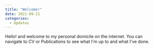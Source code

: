 ```yaml
---
title: "Welcome!"
date: 2021-09-21
categories:
  - Updates
---
```


Hello! and welcome to my personal domicile on the internet. You can navigate to CV or Publications to see what I'm up to and what I've done. 
